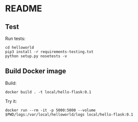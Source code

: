 # README


## Test

Run tests:

    cd helloworld
    pip3 install -r requirements-testing.txt
    python setup.py nosetests -v


## Build Docker image
    
Build:    
    
    docker build . -t local/hello-flask:0.1

Try it:

    docker run --rm -it -p 5000:5000 --volume $PWD/logs:/var/local/helloworld/logs local/hello-flask:0.1

